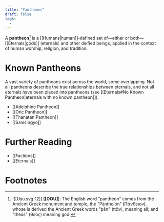 ```yaml
---
title: "Pantheons"
draft: false
tags:
  - 
---
```


A **pantheon**[^pan] is a [[Humans|human]]-defined set of—either or both—[[Eternals|gods]] (eternals) and other deified beings, applied in the context of human worship, religion, and tradition. 

# Known Pantheons
A vast variety of pantheons exist across the world, some overlapping. Not all pantheons describe the true relationships between eternals, and not all eternals have been placed into pantheons (see [[Eternals#No Known Pantheon|eternals with no known pantheon]]).

- [[Adelphine Pantheon]]
- [[Oric Pantheon]]
- [[Thanatan Pantheon]]
- [[Samsingyo]]

# Further Reading
- [[Factions]]
- [[Eternals]]

# Footnotes
[^pan]: ![[Uyu.svg|12]] **[[OOU]]**: The English word "pantheon" comes from the Ancient Greek monument and temple, the "Pántheion" (Πάνθειον), whose is derived the Ancient Greek words "pân" (πᾶν), meaning all; and "theós" (θεός) meaning god.